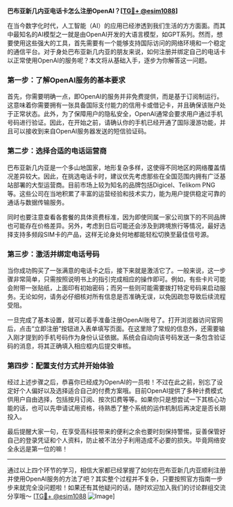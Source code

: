 **巴布亚新几内亚电话卡怎么注册OpenAI？[[TG💪+ @esim1088](https://t.me/s/esim1088)]**

在当今数字化时代，人工智能（AI）的应用已经渗透到我们生活的方方面面。而其中最知名的AI模型之一就是由OpenAI开发的大语言模型，如GPT系列。然而，想要使用这些强大的工具，首先需要有一个能够支持国际访问的网络环境和一个稳定的通信平台。对于身处巴布亚新几内亚的朋友来说，如何注册并绑定自己的电话卡以正常使用OpenAI的服务呢？本文将从基础入手，逐步为你解答这一问题。

### 第一步：了解OpenAI服务的基本要求

首先，你需要明确一点，即OpenAI的服务并非免费提供，而是基于订阅制运行。这意味着你需要拥有一张具备国际支付能力的信用卡或借记卡，并且确保该账户处于正常状态。此外，为了保障用户的隐私安全，OpenAI通常会要求用户通过手机号码进行验证。因此，在开始之前，请确认你的手机已经开通了国际漫游功能，并且可以接收到来自OpenAI服务器发送的短信验证码。

### 第二步：选择合适的电话运营商

巴布亚新几内亚是一个多山地国家，地形复杂多样，这使得不同地区的网络覆盖情况差异较大。因此，在挑选电话卡时，建议优先考虑那些在全国范围内拥有广泛基站部署的大型运营商。目前市场上较为知名的品牌包括Digicel、Telikom PNG等。这些公司在当地积累了丰富的运营经验和技术实力，能为用户提供稳定可靠的通话与数据传输服务。

同时也要注意查看各套餐的具体资费标准，因为即使同属一家公司旗下的不同品牌也可能存在价格差异。另外，考虑到日后可能还会涉及到跨境旅行等情况，最好选择支持多频段SIM卡的产品，这样无论身处何地都能轻松切换至最佳信号源。

### 第三步：激活并绑定电话号码

当你成功购买了一张满意的电话卡之后，接下来就是激活它了。一般来说，这一步骤非常简单，只需按照说明书上的指引完成相应的操作即可。例如，有些卡片可能会附带一张贴纸，上面印有初始密码；而另一些则可能需要拨打特定号码来启动服务。无论如何，请务必仔细核对所有信息是否准确无误，以免因疏忽导致后续流程受阻。

一旦完成了基本设置，就可以着手准备注册OpenAI账号了。打开浏览器访问官网后，点击“立即注册”按钮进入表单填写页面。在这里除了常规的信息外，还需要输入刚才提到的手机号码作为身份认证依据。系统会自动向该号码发送一条包含验证码的消息，将其正确填入相应框内后提交审核。

### 第四步：配置支付方式并开始体验

经过上述步骤之后，恭喜你已经成为OpenAI的一员啦！不过在此之前，别忘了设定好个人偏好以及选择适合自己的付费方案哦。目前OpenAI提供了多种计费模式供用户自由选择，包括按月订阅、按次扣费等等。如果你只是想尝试一下其核心功能的话，也可以先申请试用资格，待熟悉了整个系统的运作机制后再决定是否长期投入。

最后提醒大家一句，在享受高科技带来的便利之余也要时刻保持警惕，妥善保管好自己的登录凭证和个人资料，防止被不法分子利用造成不必要的损失。毕竟网络安全永远是第一位的嘛！

---

通过以上四个环节的学习，相信大家都已经掌握了如何在巴布亚新几内亚顺利注册并使用OpenAI服务的方法了吧？其实整个过程并不复杂，只要按照官方指南一步步来就完全没问题啦！如果还有其他疑问的话，随时欢迎加入我们的讨论群组交流分享哦～ [[TG💪+ @esim1088](https://t.me/s/esim1088) ![Image](https://i.postimg.cc/4NQfJmqS/Snipaste-2025-05-13-00-14-12.png)]